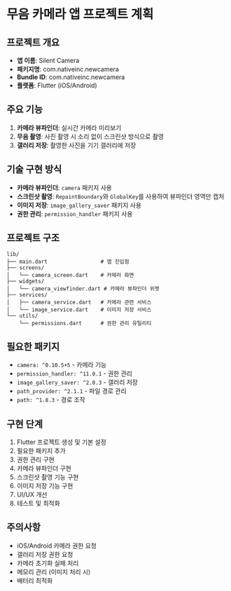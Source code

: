 # 무음 카메라 앱 프로젝트 계획

## 프로젝트 개요
- **앱 이름**: Silent Camera
- **패키지명**: com.nativeinc.newcamera
- **Bundle ID**: com.nativeinc.newcamera
- **플랫폼**: Flutter (iOS/Android)

## 주요 기능
1. **카메라 뷰파인더**: 실시간 카메라 미리보기
2. **무음 촬영**: 사진 촬영 시 소리 없이 스크린샷 방식으로 촬영
3. **갤러리 저장**: 촬영한 사진을 기기 갤러리에 저장

## 기술 구현 방식
- **카메라 뷰파인더**: `camera` 패키지 사용
- **스크린샷 촬영**: `RepaintBoundary`와 `GlobalKey`를 사용하여 뷰파인더 영역만 캡처
- **이미지 저장**: `image_gallery_saver` 패키지 사용
- **권한 관리**: `permission_handler` 패키지 사용

## 프로젝트 구조
```
lib/
├── main.dart                 # 앱 진입점
├── screens/
│   └── camera_screen.dart    # 카메라 화면
├── widgets/
│   └── camera_viewfinder.dart # 카메라 뷰파인더 위젯
├── services/
│   ├── camera_service.dart   # 카메라 관련 서비스
│   └── image_service.dart    # 이미지 저장 서비스
└── utils/
    └── permissions.dart      # 권한 관리 유틸리티
```

## 필요한 패키지
- `camera: ^0.10.5+5` - 카메라 기능
- `permission_handler: ^11.0.1` - 권한 관리
- `image_gallery_saver: ^2.0.3` - 갤러리 저장
- `path_provider: ^2.1.1` - 파일 경로 관리
- `path: ^1.8.3` - 경로 조작

## 구현 단계
1. Flutter 프로젝트 생성 및 기본 설정
2. 필요한 패키지 추가
3. 권한 관리 구현
4. 카메라 뷰파인더 구현
5. 스크린샷 촬영 기능 구현
6. 이미지 저장 기능 구현
7. UI/UX 개선
8. 테스트 및 최적화

## 주의사항
- iOS/Android 카메라 권한 요청
- 갤러리 저장 권한 요청
- 카메라 초기화 실패 처리
- 메모리 관리 (이미지 처리 시)
- 배터리 최적화



